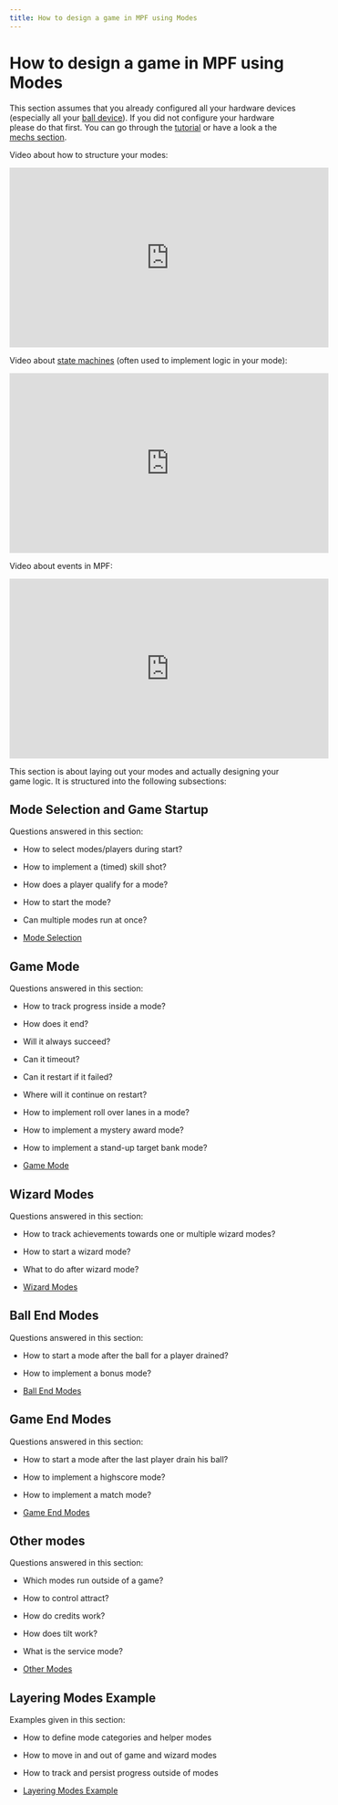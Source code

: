 ```yaml
---
title: How to design a game in MPF using Modes
---
```


# How to design a game in MPF using Modes


This section assumes that you already configured all your hardware
devices (especially all your
[ball device](../config/ball_devices.md)). If
you did not configure your hardware please do that first. You can go
through the [tutorial](../tutorial/index.md)
or have a look a the [mechs section](../mechs/index.md).

Video about how to structure your modes:

<div class="video-wrapper">
<iframe width="560" height="315" src="https://www.youtube.com/embed/JLgeGBc03bM" title="YouTube video player" frameborder="0" allow="accelerometer; autoplay; clipboard-write; encrypted-media; gyroscope; picture-in-picture" allowfullscreen></iframe>
</div>

Video about
[state machines](../game_logic/logic_blocks/state_machines.md) (often used to implement logic in your mode):

<div class="video-wrapper">
<iframe width="560" height="315" src="https://www.youtube.com/embed/qakxTF1H57E" title="YouTube video player" frameborder="0" allow="accelerometer; autoplay; clipboard-write; encrypted-media; gyroscope; picture-in-picture" allowfullscreen></iframe>
</div>

Video about events in MPF:

<div class="video-wrapper">
<iframe width="560" height="315" src="https://www.youtube.com/embed/G3UbVP8gFU0" title="YouTube video player" frameborder="0" allow="accelerometer; autoplay; clipboard-write; encrypted-media; gyroscope; picture-in-picture" allowfullscreen></iframe>
</div>

This section is about laying out your modes and actually designing your
game logic. It is structured into the following subsections:

## Mode Selection and Game Startup

Questions answered in this section:

* How to select modes/players during start?
* How to implement a (timed) skill shot?
* How does a player qualify for a mode?
* How to start the mode?
* Can multiple modes run at once?

* [Mode Selection](mode_selection.md)

## Game Mode

Questions answered in this section:

* How to track progress inside a mode?
* How does it end?
* Will it always succeed?
* Can it timeout?
* Can it restart if it failed?
* Where will it continue on restart?
* How to implement roll over lanes in a mode?
* How to implement a mystery award mode?
* How to implement a stand-up target bank mode?

* [Game Mode](game_modes)

## Wizard Modes

Questions answered in this section:

* How to track achievements towards one or multiple wizard modes?
* How to start a wizard mode?
* What to do after wizard mode?

* [Wizard Modes](wizard_modes.md)

## Ball End Modes

Questions answered in this section:

* How to start a mode after the ball for a player drained?
* How to implement a bonus mode?

* [Ball End Modes](ball_end_modes.md)

## Game End Modes

Questions answered in this section:

* How to start a mode after the last player drain his ball?
* How to implement a highscore mode?
* How to implement a match mode?

* [Game End Modes](game_end_modes.md)

## Other modes

Questions answered in this section:

* Which modes run outside of a game?
* How to control attract?
* How do credits work?
* How does tilt work?
* What is the service mode?

* [Other Modes](other_modes.md)

## Layering Modes Example

Examples given in this section:

* How to define mode categories and helper modes
* How to move in and out of game and wizard modes
* How to track and persist progress outside of modes

* [Layering Modes Example](mode_layering.md)
